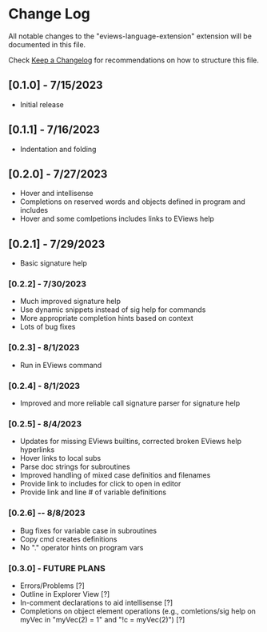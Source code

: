 # Change Log

All notable changes to the "eviews-language-extension" extension will be documented in this file.

Check [Keep a Changelog](http://keepachangelog.com/) for recommendations on how to structure this file.

## [0.1.0] - 7/15/2023

- Initial release

## [0.1.1] - 7/16/2023

- Indentation and folding

## [0.2.0] - 7/27/2023

- Hover and intellisense
- Completions on reserved words and objects defined in program and includes
- Hover and some comlpetions includes links to EViews help

## [0.2.1] - 7/29/2023

 - Basic signature help

### [0.2.2] - 7/30/2023

 - Much improved signature help
 - Use dynamic snippets instead of sig help for commands
 - More appropriate completion hints based on context
 - Lots of bug fixes

 ### [0.2.3] - 8/1/2023

 - Run in EViews command

 ### [0.2.4] - 8/1/2023

 - Improved and more reliable call signature parser for signature help

 ### [0.2.5] - 8/4/2023

 - Updates for missing EViews builtins, corrected broken EViews help hyperlinks
 - Hover links to local subs
 - Parse doc strings for subroutines
 - Improved handling of mixed case definitios and filenames
 - Provide link to includes for click to open in editor
 - Provide link and line # of variable definitions

 ### [0.2.6] -- 8/8/2023

 - Bug fixes for variable case in subroutines
 - Copy cmd creates definitions
 - No "." operator hints on program vars
 
 ### [0.3.0] - FUTURE PLANS

 - Errors/Problems [?]
 - Outline in Explorer View [?]
 - In-comment declarations to aid intellisense [?]
 - Completions on object element operations (e.g., comletions/sig help on myVec in "myVec(2) = 1" and "!c = myVec(2)") [?]
